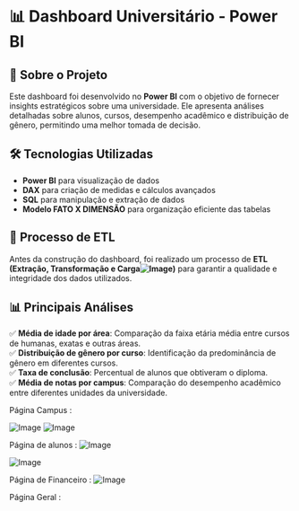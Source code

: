 # 📊 Dashboard Universitário - Power BI  

## 📌 Sobre o Projeto  
Este dashboard foi desenvolvido no **Power BI** com o objetivo de fornecer insights estratégicos sobre uma universidade. Ele apresenta análises detalhadas sobre alunos, cursos, desempenho acadêmico e distribuição de gênero, permitindo uma melhor tomada de decisão.  

## 🛠️ Tecnologias Utilizadas  
- **Power BI** para visualização de dados  
- **DAX** para criação de medidas e cálculos avançados  
- **SQL** para manipulação e extração de dados  
- **Modelo FATO X DIMENSÃO** para organização eficiente das tabelas  

## 🔄 Processo de ETL  
Antes da construção do dashboard, foi realizado um processo de **ETL (Extração, Transformação e Carga![Image](https://github.com/user-attachments/assets/bdc330e9-8710-4f8e-a508-00e264f8788b))** para garantir a qualidade e integridade dos dados utilizados.  

## 📊 Principais Análises  
✅ **Média de idade por área**: Comparação da faixa etária média entre cursos de humanas, exatas e outras áreas.  
✅ **Distribuição de gênero por curso**: Identificação da predominância de gênero em diferentes cursos.  
✅ **Taxa de conclusão**: Percentual de alunos que obtiveram o diploma.  
✅ **Média de notas por campus**: Comparação do desempenho acadêmico entre diferentes unidades da universidade.  

Página Campus :

![Image](https://github.com/user-attachments/assets/b800b601-c27b-4899-9ae8-2802afb9f173)
![Image](https://github.com/user-attachments/assets/344ec7dd-5789-4fe4-b916-19a16d1f904c)

Página de alunos : 
![Image](https://github.com/user-attachments/assets/bdc330e9-8710-4f8e-a508-00e264f8788b)

![Image](https://github.com/user-attachments/assets/d3c95f30-02c1-44b8-90b1-fe2c04f9797e)

Página de Financeiro :
![Image](https://github.com/user-attachments/assets/89530a9d-cebb-4b28-8c23-e7ba1a172329)

Página Geral : 



 
